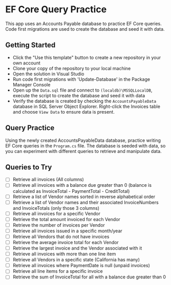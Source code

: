 # EF Core Query Practice
This app uses an Accounts Payable database to practice EF Core queries. Code
first migrations are used to create the database and seed it with data.

## Getting Started
- Click the "Use this template" button to create a new repository in your own account
- Clone your copy of the repository to your local machine
- Open the solution in Visual Studio
- Run code first migrations with 'Update-Database' in the Package Manager Console
- Open up the `Data.sql` file and connect to `(localdb)\MSSQLLocalDB`, execute
  the script to create the database and seed it with data
- Verify the database is created by checking the `AccountsPayableData` database
  in SQL Server Object Explorer. Right-click the Invoices table and choose `View Data` to
  ensure data is present.

## Query Practice
Using the newly created AccountsPayableData database, practice writing EF Core
queries in the `Program.cs` file. The database is seeded with data, so you can
experiment with different queries to retrieve and manipulate data.

## Queries to Try
- [ ] Retrieve all invoices (All columns)
- [ ] Retrieve all invoices with a balance due greater than 0 (balance is calculated as InvoiceTotal - PaymentTotal - CreditTotal)
- [ ] Retrieve a list of Vendor names sorted in reverse alphabetical order
- [ ] Retrieve a list of Vendor names and their associated InvoiceNumbers and InvoiceTotals (only those 3 columns)
- [ ] Retrieve all invoices for a specific Vendor
- [ ] Retrieve the total amount invoiced for each Vendor
- [ ] Retrieve the number of invoices per Vendor
- [ ] Retrieve all invoices issued in a specific month/year
- [ ] Retrieve all Vendors that do not have invoices
- [ ] Retrieve the average invoice total for each Vendor
- [ ] Retrieve the largest invoice and the Vendor associated with it
- [ ] Retrieve all invoices with more than one line item
- [ ] Retrieve all Vendors in a specific state (California has many)
- [ ] Retrieve all invoices where PaymentDate is null (unpaid invoices)
- [ ] Retrieve all line items for a specific invoice
- [ ] Retrieve the sum of InvoiceTotal for all with a balance due greater than 0